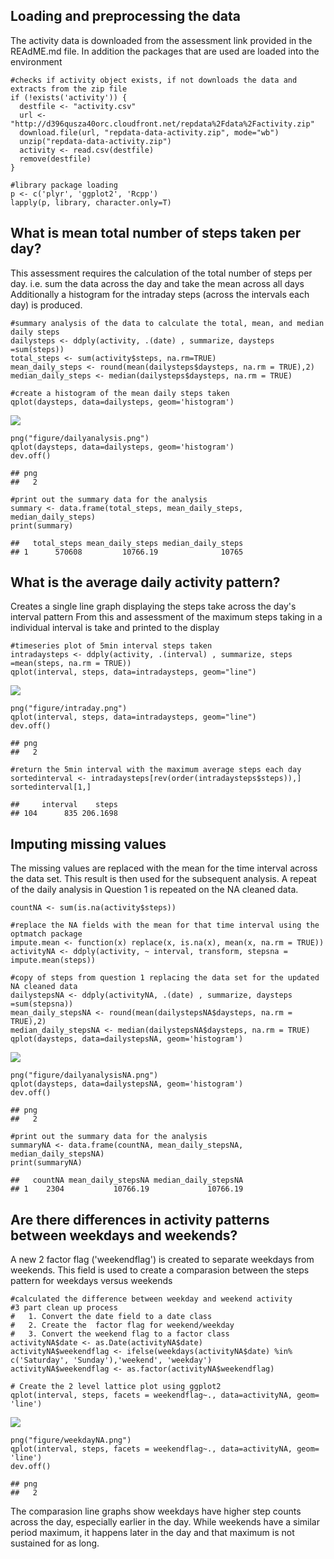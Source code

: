 Loading and preprocessing the data
----------------------------------

The activity data is downloaded from the assessment link provided in the REAdME.md file.
In addition the packages that are used are loaded into the environment

``` {.r}
#checks if activity object exists, if not downloads the data and extracts from the zip file 
if (!exists('activity')) {
  destfile <- "activity.csv"
  url <- "http://d396qusza40orc.cloudfront.net/repdata%2Fdata%2Factivity.zip"
  download.file(url, "repdata-data-activity.zip", mode="wb")
  unzip("repdata-data-activity.zip")
  activity <- read.csv(destfile)
  remove(destfile)
}

#library package loading
p <- c('plyr', 'ggplot2', 'Rcpp')
lapply(p, library, character.only=T)
```

What is mean total number of steps taken per day?
-------------------------------------------------

This assessment requires the calculation of the total number of steps per day. i.e. sum the data across the day and take the mean across all days
Additionally a histogram for the intraday steps (across the intervals each day) is produced.

``` {.r}
#summary analysis of the data to calculate the total, mean, and median daily steps
dailysteps <- ddply(activity, .(date) , summarize, daysteps =sum(steps))
total_steps <- sum(activity$steps, na.rm=TRUE)
mean_daily_steps <- round(mean(dailysteps$daysteps, na.rm = TRUE),2)
median_daily_steps <- median(dailysteps$daysteps, na.rm = TRUE)

#create a histogram of the mean daily steps taken
qplot(daysteps, data=dailysteps, geom='histogram')
```

![](PA1_template_files/figure-markdown_github/daily%20steps%20analysis-1.png)

``` {.r}
png("figure/dailyanalysis.png")
qplot(daysteps, data=dailysteps, geom='histogram')
dev.off()
```

    ## png 
    ##   2

``` {.r}
#print out the summary data for the analysis
summary <- data.frame(total_steps, mean_daily_steps, median_daily_steps)
print(summary)
```

    ##   total_steps mean_daily_steps median_daily_steps
    ## 1      570608         10766.19              10765

What is the average daily activity pattern?
-------------------------------------------

Creates a single line graph displaying the steps take across the day's interval pattern From this and assessment of the maximum steps taking in a individual interval is take and printed to the display

``` {.r}
#timeseries plot of 5min interval steps taken
intradaysteps <- ddply(activity, .(interval) , summarize, steps =mean(steps, na.rm = TRUE))
qplot(interval, steps, data=intradaysteps, geom="line")
```

![](PA1_template_files/figure-markdown_github/daily%20pattern%20(intraday)-1.png)

``` {.r}
png("figure/intraday.png")
qplot(interval, steps, data=intradaysteps, geom="line")
dev.off()
```

    ## png 
    ##   2

``` {.r}
#return the 5min interval with the maximum average steps each day
sortedinterval <- intradaysteps[rev(order(intradaysteps$steps)),]
sortedinterval[1,]
```

    ##     interval    steps
    ## 104      835 206.1698

Imputing missing values
-----------------------

The missing values are replaced with the mean for the time interval across the data set. This result is then used for the subsequent analysis. A repeat of the daily analysis in Question 1 is repeated on the NA cleaned data.

``` {.r}
countNA <- sum(is.na(activity$steps))

#replace the NA fields with the mean for that time interval using the optmatch package
impute.mean <- function(x) replace(x, is.na(x), mean(x, na.rm = TRUE))
activityNA <- ddply(activity, ~ interval, transform, stepsna = impute.mean(steps))

#copy of steps from question 1 replacing the data set for the updated NA cleaned data
dailystepsNA <- ddply(activityNA, .(date) , summarize, daysteps =sum(stepsna))
mean_daily_stepsNA <- round(mean(dailystepsNA$daysteps, na.rm = TRUE),2)
median_daily_stepsNA <- median(dailystepsNA$daysteps, na.rm = TRUE)
qplot(daysteps, data=dailystepsNA, geom='histogram')
```

![](PA1_template_files/figure-markdown_github/NA%20removal-1.png)

``` {.r}
png("figure/dailyanalysisNA.png")
qplot(daysteps, data=dailystepsNA, geom='histogram')
dev.off()
```

    ## png 
    ##   2

``` {.r}
#print out the summary data for the analysis
summaryNA <- data.frame(countNA, mean_daily_stepsNA, median_daily_stepsNA)
print(summaryNA)
```

    ##   countNA mean_daily_stepsNA median_daily_stepsNA
    ## 1    2304           10766.19             10766.19

Are there differences in activity patterns between weekdays and weekends?
-------------------------------------------------------------------------

A new 2 factor flag ('weekendflag') is created to separate weekdays from weekends. This field is used to create a comparasion between the steps pattern for weekdays versus weekends

``` {.r}
#calculated the difference between weekday and weekend activity
#3 part clean up process 
#   1. Convert the date field to a date class
#   2. Create the  factor flag for weekend/weekday
#   3. Convert the weekend flag to a factor class
activityNA$date <- as.Date(activityNA$date)
activityNA$weekendflag <- ifelse(weekdays(activityNA$date) %in% c('Saturday', 'Sunday'),'weekend', 'weekday') 
activityNA$weekendflag <- as.factor(activityNA$weekendflag)

# Create the 2 level lattice plot using ggplot2
qplot(interval, steps, facets = weekendflag~., data=activityNA, geom= 'line')
```

![](PA1_template_files/figure-markdown_github/weekday%20variance-1.png)

``` {.r}
png("figure/weekdayNA.png")
qplot(interval, steps, facets = weekendflag~., data=activityNA, geom= 'line')
dev.off()
```

    ## png 
    ##   2

The comparasion line graphs show weekdays have higher step counts across the day, especially earlier in the day. While weekends have a similar period maximum, it happens later in the day and that maximum is not sustained for as long.

